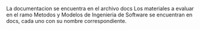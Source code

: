 La documentacion se encuentra en el archivo docs
Los materiales a evaluar en el ramo Metodos y Modelos de Ingenieria de Software se encuentran en docs, cada
uno con su nombre correspondiente.

